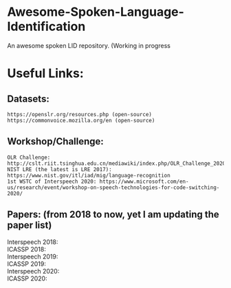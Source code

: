 # Awesome-Spoken-Language-Identification
An awesome spoken LID repository. (Working in progress  

# Useful Links:  
## Datasets:  
    https://openslr.org/resources.php (open-source)  
    https://commonvoice.mozilla.org/en (open-source)  
## Workshop/Challenge:  
    OLR Challenge: http://cslt.riit.tsinghua.edu.cn/mediawiki/index.php/OLR_Challenge_2020  
    NIST LRE (the latest is LRE 2017): https://www.nist.gov/itl/iad/mig/language-recognition  
    1st WSTC of Interspeech 2020: https://www.microsoft.com/en-us/research/event/workshop-on-speech-technologies-for-code-switching-2020/  
  
## Papers: (from 2018 to now, yet I am updating the paper list)  
  
Interspeech 2018:  
ICASSP 2018:  
Interspeech 2019:  
ICASSP 2019:  
Interspeech 2020:  
ICASSP 2020:  
